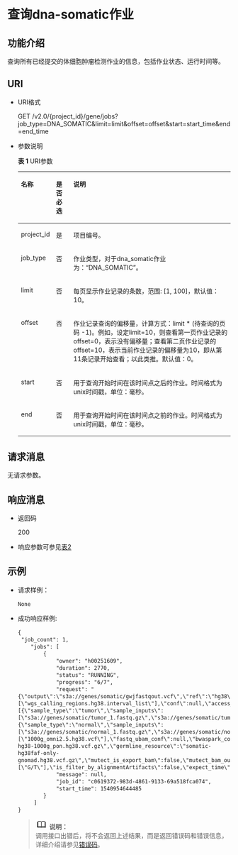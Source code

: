 # 查询dna-somatic作业<a name="dli_02_0154"></a>

## 功能介绍<a name="section6968756197"></a>

查询所有已经提交的体细胞肿瘤检测作业的信息，包括作业状态、运行时间等。

## URI<a name="section169693561590"></a>

-   URI格式

    GET /v2.0/\{project\_id\}/gene/jobs?job\_type=DNA\_SOMATIC&limit=limit&offset=offset&start=start\_time&end=end\_time

-   参数说明

    **表 1**  URI参数

    <a name="table129761556598"></a>
    <table><thead align="left"><tr id="row1826735713913"><th class="cellrowborder" valign="top" width="10.070707070707071%" id="mcps1.2.4.1.1"><p id="p226717571598"><a name="p226717571598"></a><a name="p226717571598"></a>名称</p>
    </th>
    <th class="cellrowborder" valign="top" width="8.535353535353536%" id="mcps1.2.4.1.2"><p id="p8267195712917"><a name="p8267195712917"></a><a name="p8267195712917"></a>是否必选</p>
    </th>
    <th class="cellrowborder" valign="top" width="81.39393939393939%" id="mcps1.2.4.1.3"><p id="p11267457995"><a name="p11267457995"></a><a name="p11267457995"></a>说明</p>
    </th>
    </tr>
    </thead>
    <tbody><tr id="row1026714572915"><td class="cellrowborder" valign="top" width="10.070707070707071%" headers="mcps1.2.4.1.1 "><p id="p17267757296"><a name="p17267757296"></a><a name="p17267757296"></a>project_id</p>
    </td>
    <td class="cellrowborder" valign="top" width="8.535353535353536%" headers="mcps1.2.4.1.2 "><p id="p14267557694"><a name="p14267557694"></a><a name="p14267557694"></a>是</p>
    </td>
    <td class="cellrowborder" valign="top" width="81.39393939393939%" headers="mcps1.2.4.1.3 "><p id="p82675571912"><a name="p82675571912"></a><a name="p82675571912"></a>项目编号。</p>
    </td>
    </tr>
    <tr id="row1226716573912"><td class="cellrowborder" valign="top" width="10.070707070707071%" headers="mcps1.2.4.1.1 "><p id="p690111461916"><a name="p690111461916"></a><a name="p690111461916"></a>job_type</p>
    </td>
    <td class="cellrowborder" valign="top" width="8.535353535353536%" headers="mcps1.2.4.1.2 "><p id="p9901746512"><a name="p9901746512"></a><a name="p9901746512"></a>否</p>
    </td>
    <td class="cellrowborder" valign="top" width="81.39393939393939%" headers="mcps1.2.4.1.3 "><p id="p14901346515"><a name="p14901346515"></a><a name="p14901346515"></a>作业类型，对于dna_somatic作业为：<span class="parmvalue" id="parmvalue1479322015820"><a name="parmvalue1479322015820"></a><a name="parmvalue1479322015820"></a>“DNA_SOMATIC”</span>。</p>
    </td>
    </tr>
    <tr id="row1426711571890"><td class="cellrowborder" valign="top" width="10.070707070707071%" headers="mcps1.2.4.1.1 "><p id="p1826713571397"><a name="p1826713571397"></a><a name="p1826713571397"></a>limit</p>
    </td>
    <td class="cellrowborder" valign="top" width="8.535353535353536%" headers="mcps1.2.4.1.2 "><p id="p1026795710912"><a name="p1026795710912"></a><a name="p1026795710912"></a>否</p>
    </td>
    <td class="cellrowborder" valign="top" width="81.39393939393939%" headers="mcps1.2.4.1.3 "><p id="p22671457796"><a name="p22671457796"></a><a name="p22671457796"></a>每页显示作业记录的条数，范围: [1, 100]，默认值：10。</p>
    </td>
    </tr>
    <tr id="row1826855715912"><td class="cellrowborder" valign="top" width="10.070707070707071%" headers="mcps1.2.4.1.1 "><p id="p8267357993"><a name="p8267357993"></a><a name="p8267357993"></a>offset</p>
    </td>
    <td class="cellrowborder" valign="top" width="8.535353535353536%" headers="mcps1.2.4.1.2 "><p id="p132678578917"><a name="p132678578917"></a><a name="p132678578917"></a>否</p>
    </td>
    <td class="cellrowborder" valign="top" width="81.39393939393939%" headers="mcps1.2.4.1.3 "><p id="p2268155713918"><a name="p2268155713918"></a><a name="p2268155713918"></a>作业记录查询的偏移量，计算方式：limit * (待查询的页码 -1)。例如，设定limit=10，则查看第一页作业记录的offset=0，表示没有偏移量；查看第二页作业记录的offset=10，表示当前作业记录的偏移量为10，即从第11条记录开始查看；以此类推。默认值：0。</p>
    </td>
    </tr>
    <tr id="row22682057196"><td class="cellrowborder" valign="top" width="10.070707070707071%" headers="mcps1.2.4.1.1 "><p id="p192681657995"><a name="p192681657995"></a><a name="p192681657995"></a>start</p>
    </td>
    <td class="cellrowborder" valign="top" width="8.535353535353536%" headers="mcps1.2.4.1.2 "><p id="p22680574914"><a name="p22680574914"></a><a name="p22680574914"></a>否</p>
    </td>
    <td class="cellrowborder" valign="top" width="81.39393939393939%" headers="mcps1.2.4.1.3 "><p id="p172681157494"><a name="p172681157494"></a><a name="p172681157494"></a>用于查询开始时间在该时间点之后的作业。时间格式为unix时间戳，单位：毫秒。</p>
    </td>
    </tr>
    <tr id="row210824618400"><td class="cellrowborder" valign="top" width="10.070707070707071%" headers="mcps1.2.4.1.1 "><p id="p132686579919"><a name="p132686579919"></a><a name="p132686579919"></a>end</p>
    </td>
    <td class="cellrowborder" valign="top" width="8.535353535353536%" headers="mcps1.2.4.1.2 "><p id="p112689571297"><a name="p112689571297"></a><a name="p112689571297"></a>否</p>
    </td>
    <td class="cellrowborder" valign="top" width="81.39393939393939%" headers="mcps1.2.4.1.3 "><p id="p1426817576910"><a name="p1426817576910"></a><a name="p1426817576910"></a>用于查询开始时间在该时间点之前的作业。时间格式为unix时间戳，单位：毫秒。</p>
    </td>
    </tr>
    </tbody>
    </table>


## 请求消息<a name="section3414034164017"></a>

无请求参数。

## 响应消息<a name="section2101574914"></a>

-   返回码

    200

-   响应参数可参见[表2](查询所有dna-germline作业.md#table192695719914)

## 示例<a name="section320217117419"></a>

-   请求样例：

    ```
    None
    ```


-   成功响应样例:

    ```
    {
     "job_count": 1,
        "jobs": [
            {
                "owner": "h00251609",
                "duration": 2770,
                "status": "RUNNING",
                "progress": "6/7",
                "request": "{\"output\":\"s3a://genes/somatic/gwjfastqout.vcf\",\"ref\":\"hg38\",\"intervals\":[\"wgs_calling_regions.hg38.interval_list\"],\"conf\":null,\"access_encoded_key\":null,\"secret_encoded_key\":null,\"job_type\":\"DNA_SOMATIC\",\"inputs\":[{\"sample_type\":\"tumor\",\"sample_inputs\":[\"s3a://genes/somatic/tumor_1.fastq.gz\",\"s3a://genes/somatic/tumor_2.fastq.gz\"]},{\"sample_type\":\"normal\",\"sample_inputs\":[\"s3a://genes/somatic/normal_1.fastq.gz\",\"s3a://genes/somatic/normal_2.fastq.gz\"]}],\"tumor_sample_name\":\"HCC1143_tumor\",\"normal_sample_name\":\"HCC1143_normal\",\"file_type\":\"fastq\",\"knownsites\":[\"1000g_omni2.5.hg38.vcf\"],\"fastq_ubam_conf\":null,\"bwaspark_conf\":null,\"read_pipeline_spark_conf\":null,\"pon\":\"somatic-hg38-1000g_pon.hg38.vcf.gz\",\"germline_resource\":\"somatic-hg38faf-only-gnomad.hg38.vcf.gz\",\"mutect_is_export_bam\":false,\"mutect_bam_output\":\"s3a://genes/somatic/test.bam\",\"mutect_calls_variant\":\"small_exac_common_3.hg38.vcf.gz\",\"is_filter_by_orientationBias\":false,\"artifact_modes\":[\"G/T\"],\"is_filter_by_alignmentArtifacts\":false,\"expect_time\":8}",
                "message": null,
                "job_id": "c0619372-983d-4861-9133-69a518fca074",
                "start_time": 1540954644485
            }
         ]
    }
    ```

    >![](public_sys-resources/icon-note.gif) **说明：**   
    >调用接口出错后，将不会返回上述结果，而是返回错误码和错误信息，详细介绍请参见[错误码](错误码.md)。  


